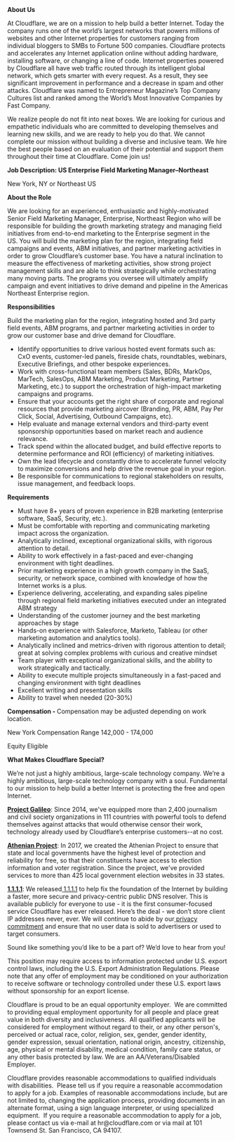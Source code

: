 <div class="content-intro">
	<div><strong>About Us</strong></div>
	<div>
		<p>At Cloudflare, we are on a mission to help build a better Internet. Today the company runs one of the world’s largest networks that powers millions of websites and other Internet properties for customers ranging from individual bloggers to SMBs to Fortune 500 companies. Cloudflare protects and accelerates any Internet application online without adding hardware, installing software, or changing a line of code. Internet properties powered by Cloudflare all have web traffic routed through its intelligent global network, which gets smarter with every request. As a result, they see significant improvement in performance and a decrease in spam and other attacks. Cloudflare was named to Entrepreneur Magazine’s Top Company Cultures list and ranked among the World’s Most Innovative Companies by Fast Company.&nbsp;</p>
		<p><span style="font-weight: 400;">We realize people do not fit into neat boxes. We are looking for curious and empathetic individuals who are committed to developing themselves and learning new skills, and we are ready to help you do that. We cannot complete our mission without building a diverse and inclusive team. We hire the best people based on an evaluation of their potential and support them throughout their time at Cloudflare. Come join us!&nbsp;</span></p>
	</div>
</div>
<p><strong>Job Description: US Enterprise Field Marketing Manager–Northeast</strong></p>
<p>New York, NY or Northeast US</p>
<p><strong>About the Role</strong></p>
<p>We are looking for an experienced, enthusiastic and highly-motivated Senior Field Marketing Manager, Enterprise, Northeast Region who will be responsible for building the growth marketing strategy and managing field initiatives from end-to-end marketing to the Enterprise segment in the US.&nbsp;You will build the marketing plan for the region, integrating field campaigns and events, ABM initiatives, and partner marketing activities in order to grow Cloudflare’s customer base. You have a natural inclination to measure the effectiveness of marketing activities, show strong project management skills and are able to think strategically while orchestrating many moving parts. The programs you oversee will ultimately amplify campaign and event initiatives to drive demand and pipeline in the Americas Northeast Enterprise region.</p>
<p><strong>Responsibilities</strong></p>
<p>Build the marketing plan for the region, integrating hosted and 3rd party field events, ABM programs, and partner marketing activities in order to grow our customer base and drive demand for Cloudflare.</p>
<ul>
	<li>Identify opportunities to drive various hosted event formats such as: CxO events, customer-led panels, fireside chats, roundtables, webinars, Executive Briefings, and other bespoke experiences.</li>
	<li>Work with cross-functional team members (Sales, BDRs, MarkOps, MarTech, SalesOps, ABM Marketing, Product Marketing, Partner Marketing, etc.) to support the orchestration of high-impact marketing campaigns and programs.</li>
	<li>Ensure that your accounts get the right share of corporate and regional resources that provide marketing aircover (Branding, PR, ABM, Pay Per Click, Social, Advertising, Outbound Campaigns, etc).</li>
	<li>Help evaluate and manage external vendors and third-party event sponsorship opportunities based on market reach and audience relevance.</li>
	<li>Track spend within the allocated budget, and build effective reports to determine performance and ROI (efficiency) of marketing initiatives.</li>
	<li>Own the lead lifecycle and constantly drive to accelerate funnel velocity to maximize conversions and help drive the revenue goal in your region.</li>
	<li>Be responsible for communications to regional stakeholders on results, issue management, and feedback loops.</li>
</ul>
<p><strong>Requirements</strong></p>
<ul>
	<li>Must have 8+ years of proven experience in B2B marketing (enterprise software, SaaS, Security, etc.).</li>
	<li>Must be comfortable with reporting and communicating marketing impact across the organization.</li>
	<li>Analytically inclined, exceptional organizational skills, with rigorous attention to detail.</li>
	<li>Ability to work effectively in a fast-paced and ever-changing environment with tight deadlines.</li>
	<li>Prior marketing experience in a high growth company in the SaaS, security, or network space, combined with knowledge of how the Internet works is a plus.</li>
	<li>Experience delivering, accelerating, and expanding sales pipeline through regional field marketing initiatives executed under an integrated ABM strategy</li>
	<li>Understanding of the customer journey and the best marketing approaches by stage</li>
	<li>Hands-on experience with Salesforce, Marketo, Tableau (or other marketing automation and analytics tools).</li>
	<li>Analytically inclined and metrics-driven with rigorous attention to detail; great at solving complex problems with curious and creative mindset</li>
	<li>Team player with exceptional organizational skills, and the ability to work strategically and tactically.</li>
	<li>Ability to execute multiple projects simultaneously in a fast-paced and changing environment with tight deadlines</li>
	<li>Excellent writing and presentation skills</li>
	<li>Ability to travel when needed (20-30%)</li>
</ul>
<p><strong>Compensation -&nbsp;</strong>Compensation may be adjusted depending on work location.</p>
<p>New York Compensation Range 142,000 - 174,000</p>
<p>Equity Eligible</p>
<div class="content-conclusion">
	<p><strong>What Makes Cloudflare Special?</strong></p>
	<p><span style="font-weight: 400;">We’re not just a highly ambitious, large-scale technology company. We’re a highly ambitious, large-scale technology company with a soul. Fundamental to our mission to help build a better Internet is protecting the free and open Internet.</span></p>
	<p><a href="https://blog.cloudflare.com/protecting-free-expression-online/"><strong>Project Galileo</strong></a><span style="font-weight: 400;">: Since 2014, we've equipped more than 2,400 journalism and civil society organizations in 111 countries with powerful tools to defend themselves against attacks that would otherwise censor their work, technology already used by Cloudflare’s enterprise customers--at no cost.</span></p>
	<p><strong><a href="https://www.cloudflare.com/athenian/">Athenian Project</a></strong><span style="font-weight: 400;">: In 2017, we created the Athenian Project to ensure that state and local governments have the highest level of protection and reliability for free, so that their constituents have access to election information and voter registration. Since the project, we've provided services to more than 425 local government election websites in 33 states.</span></p>
	<p><a href="https://1.1.1.1/"><strong>1.1.1.1</strong></a><span style="font-weight: 400;">: We released</span><a href="https://1.1.1.1/"> <span style="font-weight: 400;">1.1.1.1</span></a><span style="font-weight: 400;"> to help fix the foundation of the Internet by building a faster, more secure and privacy-centric public DNS resolver. This is available publicly for everyone to use - it is the first consumer-focused service Cloudflare has ever released. Here’s the deal - we don’t store client IP addresses never, ever. We will continue to abide by our</span><a href="https://developers.cloudflare.com/1.1.1.1/privacy/public-dns-resolver"> privacy commitment</a><span style="font-weight: 400;"> and ensure that no user data is sold to advertisers or used to target consumers.</span></p>
	<p><span style="font-weight: 400;">Sound like something you’d like to be a part of? We’d love to hear from you!</span></p>
	<p><span style="font-weight: 400;">This position may require access to information protected under U.S. export control laws, including the U.S. Export Administration Regulations. Please note that any offer of employment may be conditioned on your authorization to receive software or technology controlled under these U.S. export laws without sponsorship for an export license.</span></p>
	<p><span style="font-weight: 400;">Cloudflare is proud to be an equal opportunity employer. &nbsp;We are committed to providing equal employment opportunity for all people and place great value in both diversity and inclusiveness. &nbsp;All qualified applicants will be considered for employment without regard to their, or any other person's, perceived or actual</span> <span style="font-weight: 400;">race, color, religion, sex, gender, gender identity, gender expression, sexual orientation, national origin, ancestry, citizenship, age, physical or mental disability, medical condition, family care status, or any other basis protected by law. </span><span style="font-weight: 400;">We are an AA/Veterans/Disabled Employer.</span></p>
	<p><span style="font-weight: 400;">Cloudflare provides reasonable accommodations to qualified individuals with disabilities. &nbsp;Please tell us if you require a reasonable accommodation to apply for a job. Examples of reasonable accommodations include, but are not limited to, changing the application process, providing documents in an alternate format, using a sign language interpreter, or using specialized equipment. &nbsp;If you require a reasonable accommodation to apply for a job, please contact us via e-mail at </span><span style="font-weight: 400;">hr@cloudflare.com</span><span style="font-weight: 400;"> or via mail at 101 Townsend St. San Francisco, CA 94107.</span></p>
</div>
